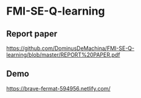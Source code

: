 # FMI-SE-Q-learning

## Report paper
https://github.com/DominusDeMachina/FMI-SE-Q-learning/blob/master/REPORT%20PAPER.pdf

## Demo
https://brave-fermat-594956.netlify.com/
